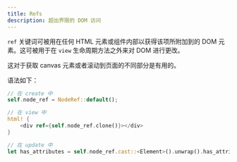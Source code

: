 ```yaml
---
title: Refs
description: 超出界限的 DOM 访问
---
```


`ref` 关键词可被用在任何 HTML 元素或组件内部以获得该项所附加到的 DOM 元素。这可被用于在 `view` 生命周期方法之外来对 DOM 进行更改。

这对于获取 canvas 元素或者滚动到页面的不同部分是有用的。

语法如下：

```rust
// 在 create 中
self.node_ref = NodeRef::default();

// 在 view 中
html! {
    <div ref={self.node_ref.clone()}></div>
}

// 在 update 中
let has_attributes = self.node_ref.cast::<Element>().unwrap().has_attributes();
```
